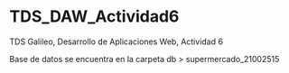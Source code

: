 # TDS_DAW_Actividad6
TDS Galileo, Desarrollo de Aplicaciones Web, Actividad 6

Base de datos se encuentra en la carpeta db > supermercado_21002515
